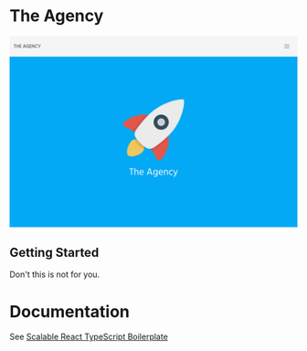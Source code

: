
# The Agency

![The Agency](https://github.com/RyanCCollins/cdn/blob/master/misc/the-agency.png?raw=true)

## Getting Started
Don't this is not for you.

# Documentation
See [Scalable React TypeScript Boilerplate](https://github.com/scalable-react/scalable-react-typescript-boilerplate)
